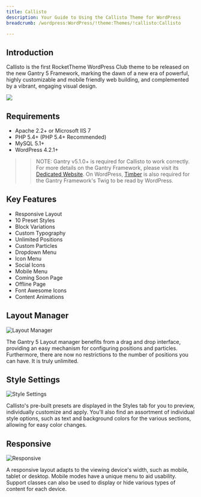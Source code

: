 ```yaml
---
title: Callisto
description: Your Guide to Using the Callisto Theme for WordPress
breadcrumb: /wordpress:WordPress/!theme:Themes/!callisto:Callisto

---
```


Introduction
-----

Callisto is the first RocketTheme WordPress Club theme to be released on the new Gantry 5 Framework, marking the dawn of a new era of powerful, highly customizable and mobile friendly web building, and complemented by a vibrant, engaging visual design.


![](assets/callisto.jpeg)

Requirements
-----
* Apache 2.2+ or Microsoft IIS 7
* PHP 5.4+ (PHP 5.4+ Recommended)
* MySQL 5.1+
* WordPress 4.2.1+

>> NOTE: Gantry v5.1.0+ is required for Callisto to work correctly. For more details on the Gantry Framework, please visit its [Dedicated Website](http://gantry.org). On WordPress, [Timber](https://wordpress.org/plugins/timber-library/) is also required for the Gantry Framework's Twig to be read by WordPress.

Key Features
-----

* Responsive Layout
* 10 Preset Styles
* Block Variations
* Custom Typography
* Unlimited Positions
* Custom Particles
* Dropdown Menu
* Icon Menu
* Social Icons
* Mobile Menu
* Coming Soon Page
* Offline Page
* Font Awesome Icons
* Content Animations

## Layout Manager

![Layout Manager](ft-2.jpg)

The Gantry 5 Layout manager benefits from a drag and drop interface, providing an easy mechanism for configuring positions and particles. Furthermore, there are now no restrictions to the number of positions you can have. It is truly unlimited.

## Style Settings

![Style Settings](ft-3.jpg)

Callisto's pre-built presets are displayed in the Styles tab for you to preview, individually customize and apply. You'll also find an assortment of individual style options, such as text and background colors for the various sections, allowing for easy color changes.

## Responsive

![Responsive](ft-4.jpg)

A responsive layout adapts to the viewing device's width, such as mobile, tablet or desktop. Mobile modes have a unique menu to aid usability. Support classes can also be used to display or hide various types of content for each device.
